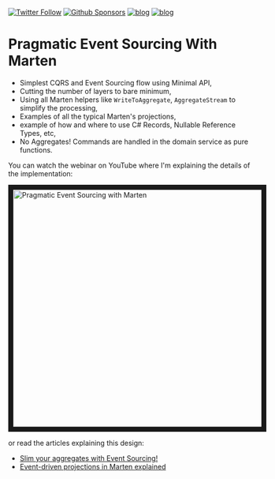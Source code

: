 [![Twitter Follow](https://img.shields.io/twitter/follow/oskar_at_net?style=social)](https://twitter.com/oskar_at_net) [![Github Sponsors](https://img.shields.io/static/v1?label=Sponsor&message=%E2%9D%A4&logo=GitHub&link=https://github.com/sponsors/oskardudycz/)](https://github.com/sponsors/oskardudycz/) [![blog](https://img.shields.io/badge/blog-event--driven.io-brightgreen)](https://event-driven.io/?utm_source=event_sourcing_jvm) [![blog](https://img.shields.io/badge/%F0%9F%9A%80-Architecture%20Weekly-important)](https://www.architecture-weekly.com/?utm_source=event_sourcing_net) 

# Pragmatic Event Sourcing With Marten
- Simplest CQRS and Event Sourcing flow using Minimal API,
- Cutting the number of layers to bare minimum,
- Using all Marten helpers like `WriteToAggregate`, `AggregateStream` to simplify the processing,
- Examples of all the typical Marten's projections,
- example of how and where to use C# Records, Nullable Reference Types, etc,
- No Aggregates! Commands are handled in the domain service as pure functions.

You can watch the webinar on YouTube where I'm explaining the details of the implementation:

<a href="https://www.youtube.com/watch?v=Lc2zV8KA16A&list=PLw-VZz_H4iiqUeEBDfGNendS0B3qIk-ps&index=11" target="_blank"><img src="https://img.youtube.com/vi/Lc2zV8KA16A/0.jpg" alt="Pragmatic Event Sourcing with Marten" width="640" height="480" border="10" /></a>

or read the articles explaining this design:
- [Slim your aggregates with Event Sourcing!](https://event-driven.io/en/slim_your_entities_with_event_sourcing/?utm_source=event_sourcing_net)
- [Event-driven projections in Marten explained](https://event-driven.io/pl/projections_in_marten_explained/?utm_source=event_sourcing_net)